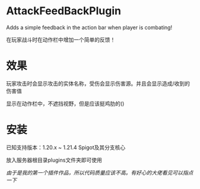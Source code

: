 # AttackFeedBackPlugin
Adds a simple feedback in the action bar when player is combating!

在玩家战斗时在动作栏中增加一个简单的反馈！

# 效果

玩家攻击时会显示攻击的实体名称，受伤会显示伤害源。并且会显示造成/收到的伤害值

显示在动作栏中，不遮挡视野，但是应该挺鸡肋的()

# 安装

已知支持版本：1.20.x ~ 1.21.4 Spigot及其分支核心

放入服务器根目录plugins文件夹即可使用

*由于是我的第一个插件作品，所以代码质量应该不高。有好心的大佬看见可以指点一下*
